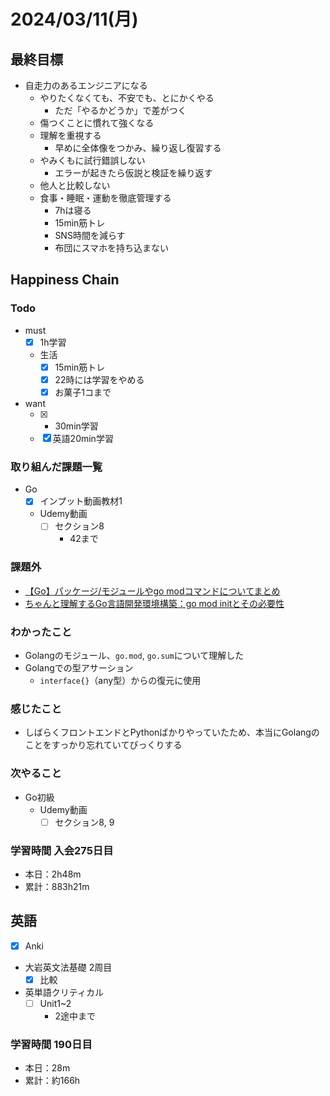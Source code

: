 # 2024/03/11(月)

## 最終目標

- 自走力のあるエンジニアになる
  - やりたくなくても、不安でも、とにかくやる
    - ただ「やるかどうか」で差がつく
  - 傷つくことに慣れて強くなる
  - 理解を重視する
    - 早めに全体像をつかみ、繰り返し復習する
  - やみくもに試行錯誤しない
    - エラーが起きたら仮説と検証を繰り返す
  - 他人と比較しない
  - 食事・睡眠・運動を徹底管理する
    - 7hは寝る
    - 15min筋トレ
    - SNS時間を減らす
    - 布団にスマホを持ち込まない

## Happiness Chain

### Todo

- must
  - [x] 1h学習
  - 生活
    - [x] 15min筋トレ
    - [x] 22時には学習をやめる
    - [x] お菓子1コまで
- want
  - [x] + 30min学習
  - [x] 英語20min学習

### 取り組んだ課題一覧

- Go
  - [x] インプット動画教材1
  - Udemy動画
    - [ ] セクション8
      - 42まで

### 課題外

- [【Go】パッケージ/モジュールやgo modコマンドについてまとめ](https://blog.framinal.life/entry/2021/04/11/013819)
- [ちゃんと理解するGo言語開発環境構築：go mod initとその必要性](https://qiita.com/TakanoriVega/items/6d7210147c289b45298a)

### わかったこと

- Golangのモジュール、`go.mod`, `go.sum`について理解した
- Golangでの型アサーション
  - `interface{}`（any型）からの復元に使用

### 感じたこと

- しばらくフロントエンドとPythonばかりやっていたため、本当にGolangのことをすっかり忘れていてびっくりする

### 次やること

- Go初級
  - Udemy動画
    - [ ] セクション8, 9

### 学習時間 入会275日目

- 本日：2h48m
- 累計：883h21m

## 英語

- [x] Anki
- 大岩英文法基礎 2周目
  - [x] 比較
- 英単語クリティカル
  - [ ] Unit1~2
    - 2途中まで

### 学習時間 190日目

- 本日：28m
- 累計：約166h
